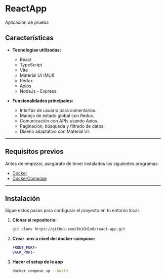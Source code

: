 # ReactApp

Aplicacion de prueba

## Características

- **Tecnologías utilizadas:**
  - React
  - TypeScript
  - Vite
  - Material UI (MUI)
  - Redux
  - Axios
  - NodeJs - Express

- **Funcionalidades principales:**
  - Interfaz de usuario para comentarios.
  - Manejo de estado global con Redux.
  - Comunicación con APIs usando Axios.
  - Paginación, búsqueda y filtrado de datos.
  - Diseño adaptativo con Material UI.

---

## Requisitos previos

Antes de empezar, asegúrate de tener instalados los siguientes programas:

- [Docker](https://www.docker.com/)
- [DockerCompose](https://docs.docker.com/compose/)

---

## Instalación

Sigue estos pasos para configurar el proyecto en tu entorno local.

1. **Clonar el repositorio:**

   ```bash
   git clone https://github.com/Em1GH1n0/react-app.git

1. **Crear .env a nivel del docker-compose:**

   ```bash
   FRONT_PORT=
   BACK_PORT=

3. **Hacer el setup de la app**
    ```bash
    docker compose up --build

